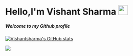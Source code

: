    # Hello,I'm Vishant Sharma <img src="https://raw.githubusercontent.com/MartinHeinz/MartinHeinz/master/wave.gif" width="30px">

##### Welcome to my Github profile

[![Vishantsharma's GitHub stats](https://github-readme-stats.vercel.app/api?username=Vishantsharma)](https://github.com/vishantsharma/github-readme-stats)


<img align="center" src="https://github-readme-stats.vercel.app/api/<CARD_TYPE>/?username=anuraghazra&show_icons=true&theme=radical" />

